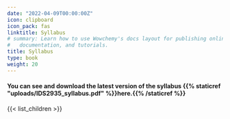 ```yaml
---
date: "2022-04-09T00:00:00Z"
icon: clipboard
icon_pack: fas
linktitle: Syllabus
# summary: Learn how to use Wowchemy's docs layout for publishing online courses, software
#   documentation, and tutorials.
title: Syllabus
type: book
weight: 20
---
```


#### You can see and download the latest version of the syllabus {{% staticref "uploads/IDS2935_syllabus.pdf" %}}here.{{% /staticref %}}



{{< list_children >}}

